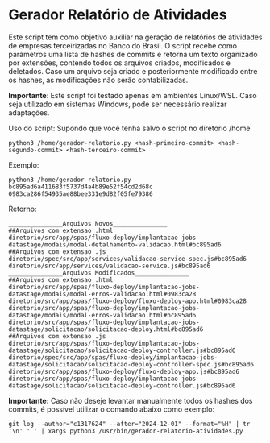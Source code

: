 # Gerador Relatório de Atividades

Este script tem como objetivo auxiliar na geração de relatórios de atividades de empresas terceirizadas no Banco do Brasil. O script recebe como parâmetros uma lista de hashes de commits e retorna um texto organizado por extensões, contendo todos os arquivos criados, modificados e deletados. Caso um arquivo seja criado e posteriormente modificado entre os hashes, as modificações não serão contabilizadas.

**Importante**: Este script foi testado apenas em ambientes Linux/WSL. Caso seja utilizado em sistemas Windows, pode ser necessário realizar adaptações.

Uso do script:
Supondo que você tenha salvo o script no diretorio /home
```
python3 /home/gerador-relatorio.py <hash-primeiro-commit> <hash-segundo-commit> <hash-terceiro-commit>
 ```
Exemplo:
```
python3 /home/gerador-relatorio.py bc895ad6a411683f5737d4a4b89e52f54cd2d68c 0983ca286f54935ae88bee331e9d82f05fe79386
```
Retorno:
```
_______________Arquivos Novos_______________
##Arquivos com extensao .html
diretorio/src/app/spas/fluxo-deploy/implantacao-jobs-datastage/modais/modal-detalhamento-validacao.html#bc895ad6
##Arquivos com extensao .js
diretorio/spec/src/app/services/validacao-service-spec.js#bc895ad6
diretorio/src/app/services/validacao-service.js#bc895ad6
_______________Arquivos Modificados_______________
##Arquivos com extensao .html
diretorio/src/app/spas/fluxo-deploy/implantacao-jobs-datastage/modais/modal-erros-validacao.html#0983ca28
diretorio/src/app/spas/fluxo-deploy/fluxo-deploy-app.html#0983ca28
diretorio/src/app/spas/fluxo-deploy/implantacao-jobs-datastage/modais/modal-erros-validacao.html#bc895ad6
diretorio/src/app/spas/fluxo-deploy/implantacao-jobs-datastage/solicitacao/solicitacao-deploy.html#bc895ad6
##Arquivos com extensao .js
diretorio/src/app/spas/fluxo-deploy/implantacao-jobs-datastage/solicitacao/solicitacao-deploy-controller.js#bc895ad6
diretorio/spec/src/app/spas/fluxo-deploy/implantacao-jobs-datastage/solicitacao/solicitacao-deploy-controller-spec.js#bc895ad6
diretorio/src/app/spas/fluxo-deploy/fluxo-deploy-app.js#bc895ad6
diretorio/src/app/spas/fluxo-deploy/implantacao-jobs-datastage/solicitacao/solicitacao-deploy-controller.js#bc895ad6
```
**Importante:** Caso não deseje levantar manualmente todos os hashes dos commits, é possível utilizar o comando abaixo como exemplo:

```
git log --author="c1317624" --after="2024-12-01" --format="%H" | tr '\n' ' ' | xargs python3 /usr/bin/gerador-relatorio-atividades.py
```

